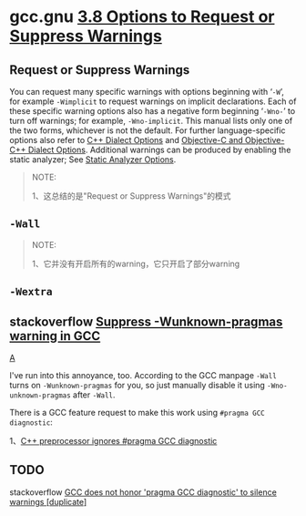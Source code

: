 # gcc.gnu [3.8 Options to Request or Suppress Warnings](https://gcc.gnu.org/onlinedocs/gcc/Warning-Options.html)



## Request or Suppress Warnings

You can request many specific warnings with options beginning with ‘`-W`’, for example `-Wimplicit` to request warnings on implicit declarations. Each of these specific warning options also has a negative form beginning ‘`-Wno-`’ to turn off warnings; for example, `-Wno-implicit`. This manual lists only one of the two forms, whichever is not the default. For further language-specific options also refer to [C++ Dialect Options](https://gcc.gnu.org/onlinedocs/gcc-10.3.0/gcc/C_002b_002b-Dialect-Options.html#C_002b_002b-Dialect-Options) and [Objective-C and Objective-C++ Dialect Options](https://gcc.gnu.org/onlinedocs/gcc-10.3.0/gcc/Objective-C-and-Objective-C_002b_002b-Dialect-Options.html#Objective-C-and-Objective-C_002b_002b-Dialect-Options). Additional warnings can be produced by enabling the static analyzer; See [Static Analyzer Options](https://gcc.gnu.org/onlinedocs/gcc-10.3.0/gcc/Static-Analyzer-Options.html#Static-Analyzer-Options).

> NOTE: 
>
> 1、这总结的是"Request or Suppress Warnings"的模式



## `-Wall`

> NOTE: 
>
> 1、它并没有开启所有的warning，它只开启了部分warning
>
> 



## `-Wextra`



## stackoverflow [Suppress -Wunknown-pragmas warning in GCC](https://stackoverflow.com/questions/12842306/suppress-wunknown-pragmas-warning-in-gcc)



[A](https://stackoverflow.com/a/23412532)

I've run into this annoyance, too. According to the GCC manpage `-Wall` turns on `-Wunknown-pragmas` for you, so just manually disable it using `-Wno-unknown-pragmas` after `-Wall`.

There is a GCC feature request to make this work using `#pragma GCC diagnostic`:

1、[C++ preprocessor ignores #pragma GCC diagnostic](https://gcc.gnu.org/bugzilla/show_bug.cgi?id=53431)





## TODO

stackoverflow [GCC does not honor 'pragma GCC diagnostic' to silence warnings [duplicate]](https://stackoverflow.com/questions/31509434/gcc-does-not-honor-pragma-gcc-diagnostic-to-silence-warnings)

